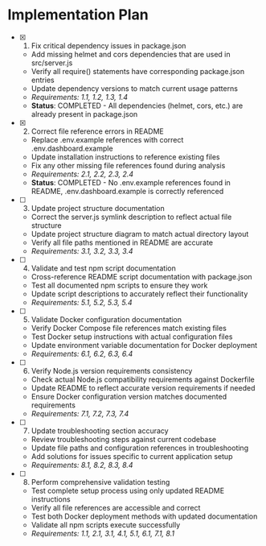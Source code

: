 # Implementation Plan

- [x] 1. Fix critical dependency issues in package.json

  - Add missing helmet and cors dependencies that are used in src/server.js
  - Verify all require() statements have corresponding package.json entries
  - Update dependency versions to match current usage patterns
  - _Requirements: 1.1, 1.2, 1.3, 1.4_
  - **Status**: COMPLETED - All dependencies (helmet, cors, etc.) are already present in package.json

- [x] 2. Correct file reference errors in README

  - Replace .env.example references with correct .env.dashboard.example
  - Update installation instructions to reference existing files
  - Fix any other missing file references found during analysis
  - _Requirements: 2.1, 2.2, 2.3, 2.4_
  - **Status**: COMPLETED - No .env.example references found in README, .env.dashboard.example is correctly referenced

- [ ] 3. Update project structure documentation

  - Correct the server.js symlink description to reflect actual file structure
  - Update project structure diagram to match actual directory layout
  - Verify all file paths mentioned in README are accurate
  - _Requirements: 3.1, 3.2, 3.3, 3.4_

- [ ] 4. Validate and test npm script documentation

  - Cross-reference README script documentation with package.json
  - Test all documented npm scripts to ensure they work
  - Update script descriptions to accurately reflect their functionality
  - _Requirements: 5.1, 5.2, 5.3, 5.4_

- [ ] 5. Validate Docker configuration documentation

  - Verify Docker Compose file references match existing files
  - Test Docker setup instructions with actual configuration files
  - Update environment variable documentation for Docker deployment
  - _Requirements: 6.1, 6.2, 6.3, 6.4_

- [ ] 6. Verify Node.js version requirements consistency

  - Check actual Node.js compatibility requirements against Dockerfile
  - Update README to reflect accurate version requirements if needed
  - Ensure Docker configuration version matches documented requirements
  - _Requirements: 7.1, 7.2, 7.3, 7.4_

- [ ] 7. Update troubleshooting section accuracy

  - Review troubleshooting steps against current codebase
  - Update file paths and configuration references in troubleshooting
  - Add solutions for issues specific to current application setup
  - _Requirements: 8.1, 8.2, 8.3, 8.4_

- [ ] 8. Perform comprehensive validation testing
  - Test complete setup process using only updated README instructions
  - Verify all file references are accessible and correct
  - Test both Docker deployment methods with updated documentation
  - Validate all npm scripts execute successfully
  - _Requirements: 1.1, 2.1, 3.1, 4.1, 5.1, 6.1, 7.1, 8.1_
